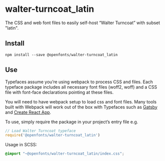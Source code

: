 
# walter-turncoat_latin

The CSS and web font files to easily self-host “Walter Turncoat” with subset "latin".

## Install

`npm install --save @openfonts/walter-turncoat_latin`

## Use

Typefaces assume you’re using webpack to process CSS and files. Each typeface
package includes all necessary font files (woff2, woff) and a CSS file with
font-face declarations pointing at these files.

You will need to have webpack setup to load css and font files. Many tools built
with Webpack will work out of the box with Typefaces such as [Gatsby](https://github.com/gatsbyjs/gatsby)
and [Create React App](https://github.com/facebookincubator/create-react-app).

To use, simply require the package in your project’s entry file e.g.

```javascript
// Load Walter Turncoat typeface
require('@openfonts/walter-turncoat_latin')
```

Usage in SCSS:
```scss
@import "~@openfonts/walter-turncoat_latin/index.css";
```
